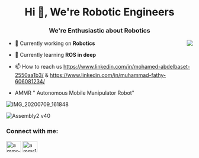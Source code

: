 <h1 align="center">Hi 👋, We're Robotic Engineers</h1>
<h3 align="center">We're Enthusiastic about Robotics</h3>

<img align="right" src=" ![AMMR1](https://user-images.githubusercontent.com/104705702/166131422-4de5cf84-4146-4017-93de-00fdba66ea4b.jpg)" />

- 🔭 Currently working on **Robotics**

- 🌱 Currently learning **ROS in deep**

- 📫 How to reach us
    https://www.linkedin.com/in/mohamed-abdelbaset-2550aa1b3/ & https://www.linkedin.com/in/muhammad-fathy-606081234/

- AMMR " Autonomous Mobile Manipulator Robot"


![IMG_20200709_161848](https://user-images.githubusercontent.com/104705702/166131681-046df189-0e7f-4222-9a75-287a9a55f36a.jpg)


![Assembly2 v40](https://user-images.githubusercontent.com/104705702/166131390-bc28ff95-5d0f-4ed3-9f17-10441ce0e36b.png)


<h3 align="left">Connect with me:</h3>
<p align="left">
<a href="https://www.linkedin.com/company/ammr-1" target="blank"><img align="center" src="https://raw.githubusercontent.com/rahuldkjain/github-profile-readme-generator/master/src/images/icons/Social/linked-in-alt.svg" alt="ammr-1" height="30" width="40" /></a>
<a href="https://www.facebook.com/ammr1project" target="blank"><img align="center" src="https://raw.githubusercontent.com/rahuldkjain/github-profile-readme-generator/master/src/images/icons/Social/facebook.svg" alt="ammr1project" height="30" width="40" /></a>
</p>
